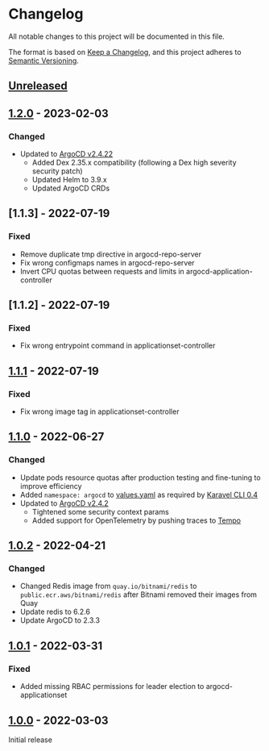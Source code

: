 # Changelog

All notable changes to this project will be documented in this file.

The format is based on [Keep a Changelog](https://keepachangelog.com/en/1.0.0/),
and this project adheres to [Semantic Versioning](https://semver.org/spec/v2.0.0.html).

## [Unreleased]

## [1.2.0] - 2023-02-03

### Changed

- Updated to [ArgoCD v2.4.22](https://github.com/argoproj/argo-cd/releases/tag/v2.4.22)
  - Added Dex 2.35.x compatibility (following a Dex high severity security patch)
  - Updated Helm to 3.9.x
  - Updated ArgoCD CRDs

## [1.1.3] - 2022-07-19

### Fixed

- Remove duplicate tmp directive in argocd-repo-server
- Fix wrong configmaps names in argocd-repo-server
- Invert CPU quotas between requests and limits in argocd-application-controller

## [1.1.2] - 2022-07-19

### Fixed

- Fix wrong entrypoint command in applicationset-controller

## [1.1.1] - 2022-07-19

### Fixed

- Fix wrong image tag in applicationset-controller

## [1.1.0] - 2022-06-27

### Changed

- Update pods resource quotas after production testing and fine-tuning to improve efficiency
- Added `namespace: argocd` to [values.yaml](chart/values.yaml) as required by [Karavel CLI 0.4](https://github.com/karavel-io/cli/releases/tag/v0.4.0)
- Updated to [ArgoCD v2.4.2](https://github.com/argoproj/argo-cd/releases/tag/v2.4.2)
  - Tightened some security context params
  - Added support for OpenTelemetry by pushing traces to [Tempo](https://github.com/karavel-io/platform-component-tempo)

## [1.0.2] - 2022-04-21

### Changed

- Changed Redis image from `quay.io/bitnami/redis` to `public.ecr.aws/bitnami/redis` after Bitnami removed their images from Quay
- Update redis to 6.2.6
- Update ArgoCD to 2.3.3

## [1.0.1] - 2022-03-31

### Fixed

- Added missing RBAC permissions for leader election to argocd-applicationset

## [1.0.0] - 2022-03-03

Initial release

[unreleased]: https://github.com/karavel-io/platform-component-argocd/compare/1.1.1...HEAD
[1.2.0]: https://github.com/karavel-io/platform-component-argocd/compare/1.1.0...1.2.0
[1.1.1]: https://github.com/karavel-io/platform-component-argocd/compare/1.1.0...1.1.1
[1.1.0]: https://github.com/karavel-io/platform-component-argocd/compare/1.0.2...1.1.0
[1.0.2]: https://github.com/karavel-io/platform-component-argocd/compare/1.0.1...1.0.2
[1.0.1]: https://github.com/karavel-io/platform-component-argocd/compare/1.0.0...1.0.1
[1.0.0]: https://github.com/karavel-io/platform-component-argocd/releases/tag/1.0.0
